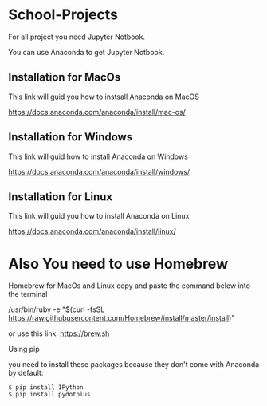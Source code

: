 # School-Projects

For all project you need Jupyter Notbook.

You can use Anaconda to get Jupyter Notbook.

## Installation for MacOs

This link will guid you how to instsall Anaconda on MacOS

https://docs.anaconda.com/anaconda/install/mac-os/

## Installation for Windows

This link will guid how to install Anaconda on Windows

https://docs.anaconda.com/anaconda/install/windows/

## Installation for Linux

This link will guid you how to install Anaconda on Linux

https://docs.anaconda.com/anaconda/install/linux/


# Also You need to use Homebrew 

Homebrew for MacOs and Linux copy and paste the command below into the terminal 

/usr/bin/ruby -e "$(curl -fsSL https://raw.githubusercontent.com/Homebrew/install/master/install)"

or use this link: https://brew.sh

Using pip

you need to install these packages because they don't come with Anaconda by default: 

    $ pip install IPython
    $ pip install pydotplus
